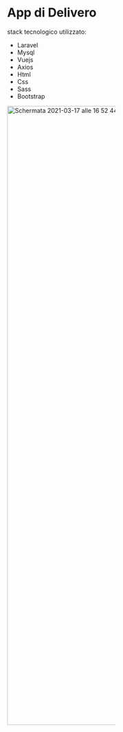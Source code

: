 <h1>App di Delivero</h1>
  <p>stack tecnologico utilizzato:</p>
  <ul>
    <li>Laravel</li>
    <li>Mysql</li>
    <li>Vuejs</li>
    <li>Axios</li>
    <li>Html</li>
    <li>Css</li>
    <li>Sass</li>
    <li>Bootstrap</li>
  </ul>
   
   
   <div class="container">
    <div class="row">
        <div class="col-lg-4" style="width:50%">
          <img width="1438" alt="Schermata 2021-03-17 alle 16 52 44" src="https://user-images.githubusercontent.com/45883138/111500641-7f684d80-8744-11eb-98dd-60992e53c221.png">
      </div>
    </div>
</div>

